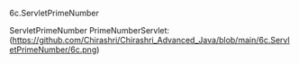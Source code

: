 6c.ServletPrimeNumber

ServletPrimeNumber PrimeNumberServlet:(https://github.com/Chirashri/Chirashri_Advanced_Java/blob/main/6c.ServletPrimeNumber/6c.png)
